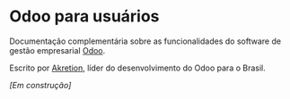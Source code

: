# Odoo para usuários

Documentação complementária sobre  as funcionalidades do software de gestão empresarial [Odoo](https://odoo.com).

 Escrito por [Akretion](https://akretion.com/pt-BR), líder do desenvolvimento do Odoo para o Brasil.

_\[Em construção\]_


